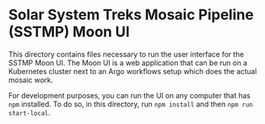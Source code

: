 # Solar System Treks Mosaic Pipeline (SSTMP) Moon UI

This directory contains files necessary to run the user interface for the SSTMP Moon UI. The Moon UI is a web
application that can be run on a Kubernetes cluster next to an Argo workflows setup which does the actual mosaic work.

For development purposes, you can run the UI on any computer that has `npm` installed. To do so, in this directory, run
`npm install` and then `npm run start-local`.